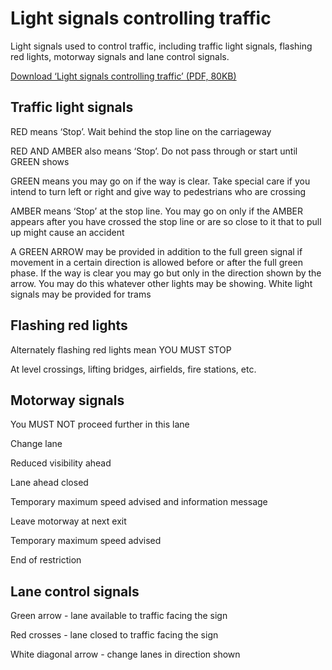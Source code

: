 <h1>Light signals controlling traffic</h1>
<p>Light signals used to control traffic, including traffic light signals, flashing red lights, motorway signals and lane control signals.</p>
<p><a href='https://assets.digital.cabinet-office.gov.uk/media/560aa3f9e5274a036900001c/the-highway-code-light-signals-controlling-traffic.pdf'>Download ‘Light signals controlling traffic’ (PDF, 80KB)</a></p>
<h2>Traffic light signals</h2>
<p></p>
RED means ‘Stop’. Wait behind the stop line on the carriageway <p></p>
RED AND AMBER also means ‘Stop’. Do not pass through or start until GREEN shows <p></p>
GREEN means you may go on if the way is clear. Take special care if you intend to turn left or right and give way to pedestrians who are crossing <p></p>
AMBER means ‘Stop’ at the stop line. You may go on only if the AMBER appears after you have crossed the stop line or are so close to it that  to pull up might cause an accident <p></p>
A GREEN ARROW may be provided in addition to the full green signal if movement in a certain direction is allowed before or after the full green phase. If the way  is clear you may go but only in the direction shown by  the arrow. You may do this whatever other lights may be showing. White light signals may be provided for trams <h2>Flashing red lights</h2>
<p></p>
Alternately flashing red lights mean YOU MUST STOP <p>At level crossings, lifting bridges, airfields, fire stations, etc.</p>
<h2>Motorway signals</h2>
<p></p>
You MUST NOT proceed further in this lane <p></p>
Change lane <p></p>
Reduced visibility ahead <p></p>
Lane ahead closed <p></p>
Temporary maximum speed advised and information message <p></p>
Leave motorway at next exit <p></p>
Temporary maximum speed advised <p></p>
End of restriction <h2>Lane control signals</h2>
<p></p>
<p>Green arrow - lane available to traffic facing the sign</p>
<p>Red crosses - lane closed to traffic facing the sign</p>
<p>White diagonal arrow - change lanes in direction shown</p>


